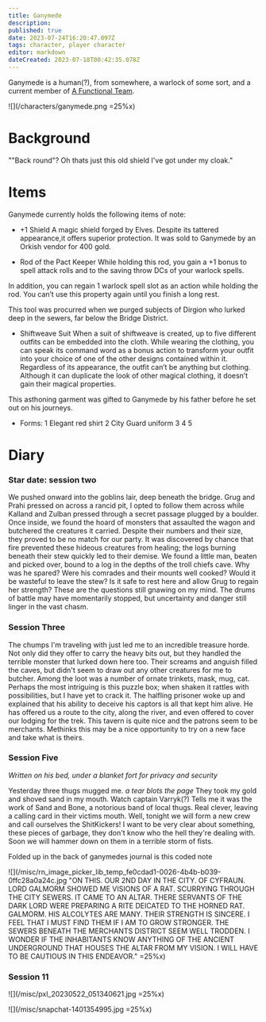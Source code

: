 ```yaml
---
title: Ganymede
description: 
published: true
date: 2023-07-24T16:20:47.097Z
tags: character, player character
editor: markdown
dateCreated: 2023-07-18T00:42:35.078Z
---
```


Ganymede is a human(?), from somewhere, a warlock of some sort, and a current member of [A Functional Team](/player_characters).

![](/characters/ganymede.png =25%x)

# Background

""Back round"? Oh thats just this old shield I've got under my cloak."

# Items

Ganymede currently holds the following items of note:

-   +1 Shield
A magic shield forged by Elves. Despite its tattered appearance,it offers superior protection. It was sold to Ganymede by an Orkish vendor for 400 gold.  

- Rod of the Pact Keeper
While holding this rod, you gain a +1 bonus to spell attack rolls and to the saving throw DCs of your warlock spells.

In addition, you can regain 1 warlock spell slot as an action while holding the rod. You can’t use this property again until you finish a long rest.

This tool was procurred when we purged subjects of Dirgion who lurked deep in the sewers, far below the Bridge District.

- Shiftweave Suit
When a suit of shiftweave is created, up to five different outfits can be embedded into the cloth. While wearing the clothing, you can speak its command word as a bonus action to transform your outfit into your choice of one of the other designs contained within it. Regardless of its appearance, the outfit can’t be anything but clothing. Although it can duplicate the look of other magical clothing, it doesn’t gain their magical properties.

This asthoning garment was gifted to Ganymede by his father before he set out on his journeys.
- Forms:
1 Elegant red shirt 
2 City Guard uniform
3
4
5
# Diary

### Star date: session two

We pushed onward into the goblins lair, deep beneath the bridge. Grug and Prahi pressed on across a rancid pit, I opted to follow them across while Kalland and Zulban pressed through a secret passage plugged by a boulder. Once inside, we found the hoard of monsters that assaulted the wagon and butchered the creatures it carried. Despite their numbers and their size, they proved to be no match for our party. It was discovered by chance that fire prevented these hideous creatures from healing; the logs burning beneath their stew quickly led to their demise. We found a little man, beaten and picked over, bound to a log in the depths of the troll chiefs cave. Why was he spared? Were his comrades and their mounts well cooked? Would it be wasteful to leave the stew? Is it safe to rest here and allow Grug to regain her strength? These are the questions still gnawing on my mind. The drums of battle may have momentarily stopped, but uncertainty and danger still linger in the vast chasm.

### Session Three

The chumps I'm traveling with just led me to an incredible treasure horde. Not only did they offer to carry the heavy bits out, but they handled the terrible monster that lurked down here too. Their screams and anguish filled the caves, but didn't seem to draw out any other creatures for me to butcher. Among the loot was a number of ornate trinkets, mask, mug, cat. Perhaps the most intriguing is this puzzle box; when shaken it rattles with possibilities, but I have yet to crack it. The halfling prisoner woke up and explained that his ability to deceive his captors is all that kept him alive. He has offered us a route to the city, along the river, and even offered to cover our lodging for the trek. This tavern is quite nice and the patrons seem to be merchants. Methinks this may be a nice opportunity to try on a new face and take what is theirs.

### Session Five

*Written on his bed, under a blanket fort for privacy and security*

Yesterday three thugs mugged me. *a tear blots the page* They took my gold and shoved sand in my mouth. Watch captain Varryk(?) Tells me it was the work of Sand and Bone, a notorious band of local thugs. Real clever, leaving a calling card in their victims mouth. Well, tonight we will form a new crew and call ourselves the ShitKickers! I want to be very clear about something, these pieces of garbage, they don't know who the hell they're dealing with. Soon we will hammer down on them in a terrible storm of fists.

Folded up in the back of ganymedes journal is this coded note

![](/misc/rn_image_picker_lib_temp_fe0cdad1-0026-4b4b-b039-0ffc28a0a24c.jpg "ON THIS. OUR 2ND DAY IN THE CITY. OF CYFRAUN. LORD GALMORM SHOWED ME VISIONS OF A RAT. SCURRYING THROUGH THE CITY SEWERS. IT CAME TO AN ALTAR. THERE SERVANTS OF THE DARK LORD WERE PREPARING A RITE DEICATED TO THE HORNED RAT. GALMORM. HIS ALCOLYTES ARE MANY. THEIR STRENGTH IS SINCERE. I FEEL THAT I MUST FIND THEM IF I AM TO GROW STRONGER. THE SEWERS BENEATH THE MERCHANTS DISTRICT SEEM WELL TRODDEN. I WONDER IF THE INHABITANTS KNOW ANYTHING OF THE ANCIENT UNDERGROUND THAT HOUSES THE ALTAR FROM MY VISION. I WILL HAVE TO BE CAUTIOUS IN THIS ENDEAVOR." =25%x)

### Session 11

![](/misc/pxl_20230522_051340621.jpg =25%x)

![](/misc/snapchat-1401354995.jpg =25%x)